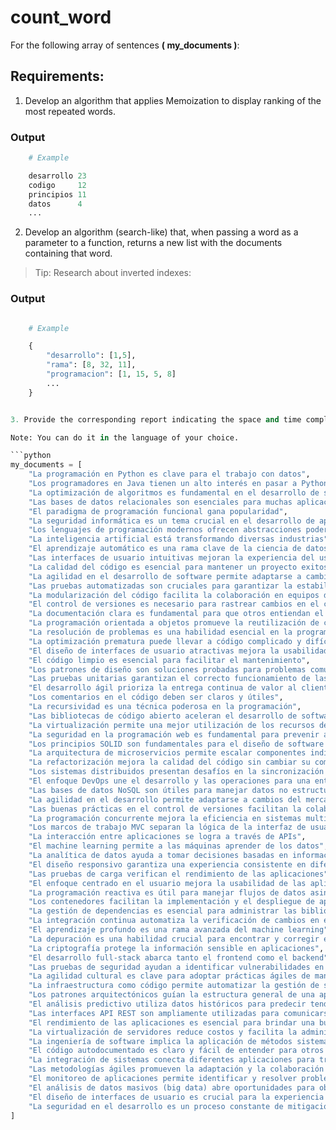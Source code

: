 # count_word

For the following array of sentences **( my_documents )**:


## Requirements:

1. Develop an algorithm that applies Memoization to display ranking of the most repeated words.

### Output 

```python
    # Example

    desarrollo 23
    codigo     12
    principios 11
    datos      4 
    ...

```

2. Develop an algorithm (search-like) that, when passing a word as a parameter to a function, returns a new list with the documents containing that word.

> Tip: Research about inverted indexes: 

### Output 

```python

    # Example

    {
        "desarrollo": [1,5],
        "rama": [8, 32, 11],
        "programacion": [1, 15, 5, 8]
        ...
    }


3. Provide the corresponding report indicating the space and time complexity of the algorithm.

Note: You can do it in the language of your choice.

```python
my_documents = [
    "La programación en Python es clave para el trabajo con datos",
    "Los programadores en Java tienen un alto interés en pasar a Python",
    "La optimización de algoritmos es fundamental en el desarrollo de software",
    "Las bases de datos relacionales son esenciales para muchas aplicaciones",
    "El paradigma de programación funcional gana popularidad",
    "La seguridad informática es un tema crucial en el desarrollo de aplicaciones web",
    "Los lenguajes de programación modernos ofrecen abstracciones poderosas",
    "La inteligencia artificial está transformando diversas industrias",
    "El aprendizaje automático es una rama clave de la ciencia de datos",
    "Las interfaces de usuario intuitivas mejoran la experiencia del usuario",
    "La calidad del código es esencial para mantener un proyecto exitoso",
    "La agilidad en el desarrollo de software permite adaptarse a cambios rápidamente",
    "Las pruebas automatizadas son cruciales para garantizar la estabilidad del software",
    "La modularización del código facilita la colaboración en equipos de programadores",
    "El control de versiones es necesario para rastrear cambios en el código",
    "La documentación clara es fundamental para que otros entiendan el código",
    "La programación orientada a objetos promueve la reutilización de código",
    "La resolución de problemas es una habilidad esencial en la programación",
    "La optimización prematura puede llevar a código complicado y difícil de mantener",
    "El diseño de interfaces de usuario atractivas mejora la usabilidad de las aplicaciones",
    "El código limpio es esencial para facilitar el mantenimiento",
    "Los patrones de diseño son soluciones probadas para problemas comunes",
    "Las pruebas unitarias garantizan el correcto funcionamiento de las partes del código",
    "El desarrollo ágil prioriza la entrega continua de valor al cliente",
    "Los comentarios en el código deben ser claros y útiles",
    "La recursividad es una técnica poderosa en la programación",
    "Las bibliotecas de código abierto aceleran el desarrollo de software",
    "La virtualización permite una mejor utilización de los recursos de hardware",
    "La seguridad en la programación web es fundamental para prevenir ataques",
    "Los principios SOLID son fundamentales para el diseño de software robusto",
    "La arquitectura de microservicios permite escalar componentes individualmente",
    "La refactorización mejora la calidad del código sin cambiar su comportamiento",
    "Los sistemas distribuidos presentan desafíos en la sincronización de datos",
    "El enfoque DevOps une el desarrollo y las operaciones para una entrega eficiente",
    "Las bases de datos NoSQL son útiles para manejar datos no estructurados",
    "La agilidad en el desarrollo permite adaptarse a cambios del mercado",
    "Las buenas prácticas en el control de versiones facilitan la colaboración",
    "La programación concurrente mejora la eficiencia en sistemas multiusuario",
    "Los marcos de trabajo MVC separan la lógica de la interfaz de usuario",
    "La interacción entre aplicaciones se logra a través de APIs",
    "El machine learning permite a las máquinas aprender de los datos",
    "La analítica de datos ayuda a tomar decisiones basadas en información",
    "El diseño responsivo garantiza una experiencia consistente en diferentes dispositivos",
    "Las pruebas de carga verifican el rendimiento de las aplicaciones",
    "El enfoque centrado en el usuario mejora la usabilidad de las aplicaciones",
    "La programación reactiva es útil para manejar flujos de datos asincrónicos",
    "Los contenedores facilitan la implementación y el despliegue de aplicaciones",
    "La gestión de dependencias es esencial para administrar las bibliotecas externas",
    "La integración continua automatiza la verificación de cambios en el código",
    "El aprendizaje profundo es una rama avanzada del machine learning",
    "La depuración es una habilidad crucial para encontrar y corregir errores",
    "La criptografía protege la información sensible en aplicaciones",
    "El desarrollo full-stack abarca tanto el frontend como el backend",
    "Las pruebas de seguridad ayudan a identificar vulnerabilidades en el software",
    "La agilidad cultural es clave para adoptar prácticas ágiles de manera efectiva",
    "La infraestructura como código permite automatizar la gestión de servidores",
    "Los patrones arquitectónicos guían la estructura general de una aplicación",
    "El análisis predictivo utiliza datos históricos para predecir tendencias",
    "Las interfaces API REST son ampliamente utilizadas para comunicarse con aplicaciones",
    "El rendimiento de las aplicaciones es esencial para brindar una buena experiencia",
    "La virtualización de servidores reduce costos y facilita la administración",
    "La ingeniería de software implica la aplicación de métodos sistemáticos",
    "El código autodocumentado es claro y fácil de entender para otros programadores",
    "La integración de sistemas conecta diferentes aplicaciones para trabajar juntas",
    "Las metodologías ágiles promueven la adaptación y la colaboración continua",
    "El monitoreo de aplicaciones permite identificar y resolver problemas en tiempo real",
    "El análisis de datos masivos (big data) abre oportunidades para obtener insights",
    "El diseño de interfaces de usuario es crucial para la experiencia del usuario",
    "La seguridad en el desarrollo es un proceso constante de mitigación de riesgos"
]
```